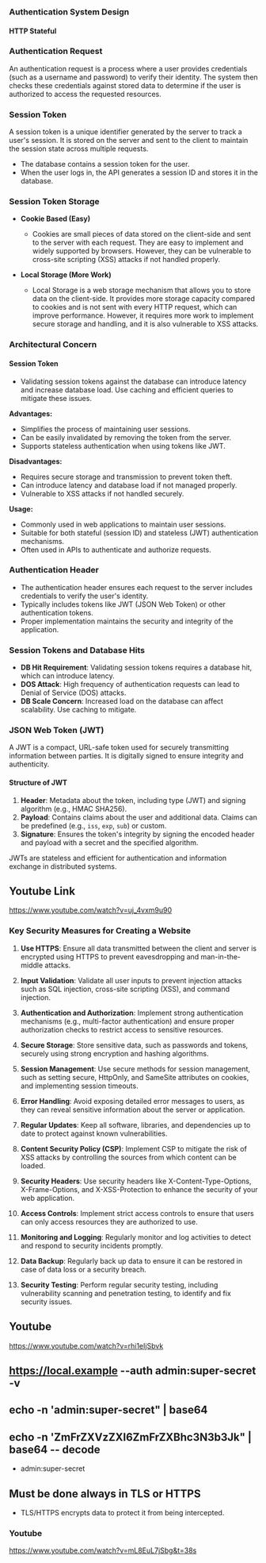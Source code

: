 ### Authentication System Design

#### HTTP Stateful

### Authentication Request

An authentication request is a process where a user provides credentials (such as a username and password) to verify their identity. The system then checks these credentials against stored data to determine if the user is authorized to access the requested resources.

### Session Token

A session token is a unique identifier generated by the server to track a user's session. It is stored on the server and sent to the client to maintain the session state across multiple requests.

- The database contains a session token for the user.
- When the user logs in, the API generates a session ID and stores it in the database.

### Session Token Storage

- **Cookie Based (Easy)**

  - Cookies are small pieces of data stored on the client-side and sent to the server with each request. They are easy to implement and widely supported by browsers. However, they can be vulnerable to cross-site scripting (XSS) attacks if not handled properly.

- **Local Storage (More Work)**
  - Local Storage is a web storage mechanism that allows you to store data on the client-side. It provides more storage capacity compared to cookies and is not sent with every HTTP request, which can improve performance. However, it requires more work to implement secure storage and handling, and it is also vulnerable to XSS attacks.

### Architectural Concern

#### Session Token

- Validating session tokens against the database can introduce latency and increase database load. Use caching and efficient queries to mitigate these issues.

**Advantages:**

- Simplifies the process of maintaining user sessions.
- Can be easily invalidated by removing the token from the server.
- Supports stateless authentication when using tokens like JWT.

**Disadvantages:**

- Requires secure storage and transmission to prevent token theft.
- Can introduce latency and database load if not managed properly.
- Vulnerable to XSS attacks if not handled securely.

**Usage:**

- Commonly used in web applications to maintain user sessions.
- Suitable for both stateful (session ID) and stateless (JWT) authentication mechanisms.
- Often used in APIs to authenticate and authorize requests.

### Authentication Header

- The authentication header ensures each request to the server includes credentials to verify the user's identity.
- Typically includes tokens like JWT (JSON Web Token) or other authentication tokens.
- Proper implementation maintains the security and integrity of the application.

### Session Tokens and Database Hits

- **DB Hit Requirement**: Validating session tokens requires a database hit, which can introduce latency.
- **DOS Attack**: High frequency of authentication requests can lead to Denial of Service (DOS) attacks.
- **DB Scale Concern**: Increased load on the database can affect scalability. Use caching to mitigate.

### JSON Web Token (JWT)

A JWT is a compact, URL-safe token used for securely transmitting information between parties. It is digitally signed to ensure integrity and authenticity.

#### Structure of JWT

1. **Header**: Metadata about the token, including type (JWT) and signing algorithm (e.g., HMAC SHA256).
2. **Payload**: Contains claims about the user and additional data. Claims can be predefined (e.g., `iss`, `exp`, `sub`) or custom.
3. **Signature**: Ensures the token's integrity by signing the encoded header and payload with a secret and the specified algorithm.

JWTs are stateless and efficient for authentication and information exchange in distributed systems.

## Youtube Link

https://www.youtube.com/watch?v=uj_4vxm9u90

### Key Security Measures for Creating a Website

1. **Use HTTPS**: Ensure all data transmitted between the client and server is encrypted using HTTPS to prevent eavesdropping and man-in-the-middle attacks.

2. **Input Validation**: Validate all user inputs to prevent injection attacks such as SQL injection, cross-site scripting (XSS), and command injection.

3. **Authentication and Authorization**: Implement strong authentication mechanisms (e.g., multi-factor authentication) and ensure proper authorization checks to restrict access to sensitive resources.

4. **Secure Storage**: Store sensitive data, such as passwords and tokens, securely using strong encryption and hashing algorithms.

5. **Session Management**: Use secure methods for session management, such as setting secure, HttpOnly, and SameSite attributes on cookies, and implementing session timeouts.

6. **Error Handling**: Avoid exposing detailed error messages to users, as they can reveal sensitive information about the server or application.

7. **Regular Updates**: Keep all software, libraries, and dependencies up to date to protect against known vulnerabilities.

8. **Content Security Policy (CSP)**: Implement CSP to mitigate the risk of XSS attacks by controlling the sources from which content can be loaded.

9. **Security Headers**: Use security headers like X-Content-Type-Options, X-Frame-Options, and X-XSS-Protection to enhance the security of your web application.

10. **Access Controls**: Implement strict access controls to ensure that users can only access resources they are authorized to use.

11. **Monitoring and Logging**: Regularly monitor and log activities to detect and respond to security incidents promptly.

12. **Data Backup**: Regularly back up data to ensure it can be restored in case of data loss or a security breach.

13. **Security Testing**: Perform regular security testing, including vulnerability scanning and penetration testing, to identify and fix security issues.

## Youtube

https://www.youtube.com/watch?v=rhi1eIjSbvk

## https://local.example --auth admin:super-secret -v

## echo -n 'admin:super-secret" | base64

## echo -n 'ZmFrZXVzZXI6ZmFrZXBhc3N3b3Jk" | base64 -- decode

- admin:super-secret

## Must be done always in TLS or HTTPS

- TLS/HTTPS encrypts data to protect it from being intercepted.

### Youtube

https://www.youtube.com/watch?v=mL8EuL7jSbg&t=38s

